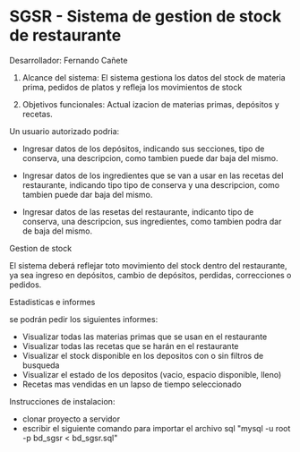 # SGSR - Sistema de gestion de stock de restaurante
Desarrollador: Fernando Cañete

1) Alcance del sistema:
  El sistema gestiona los datos del stock de materia prima, 
  pedidos de platos y refleja los movimientos de stock

2) Objetivos funcionales:
  Actual izacion de materias primas, depósitos y recetas.

Un usuario autorizado podria:
- Ingresar datos de los depósitos, indicando sus secciones, 
  tipo de conserva, una descripcion, como tambien puede dar baja del mismo.

- Ingresar datos de los ingredientes que se van a usar en las recetas del restaurante, 
  indicando tipo tipo de conserva y una descripcion, como tambien puede dar baja del mismo.

- Ingresar datos de las resetas del restaurante, indicanto tipo de conserva, 
  una descripcion, sus ingredientes, como tambien podra dar de baja del mismo.

Gestion de stock

  El sistema deberá reflejar toto movimiento del stock dentro del restaurante,
  ya sea ingreso en depósitos, cambio de depósitos, perdidas, correcciones o pedidos.

Estadisticas e informes

  se podrán pedir los siguientes informes:
  - Visualizar todas las materias primas que se usan en el restaurante
  - Visualizar todas las recetas que se harán en el restaurante
  - Visualizar el stock disponible en los depositos con o sin filtros de busqueda
  - Visualizar el estado de los depositos (vacio, espacio disponible, lleno)
  - Recetas mas vendidas en un lapso de tiempo seleccionado

Instrucciones de instalacion:
- clonar proyecto a servidor
- escribir el siguiente comando para importar el archivo sql "mysql -u root -p  bd_sgsr < bd_sgsr.sql" 
